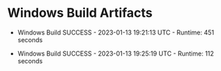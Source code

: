 # Windows Build Artifacts

* Windows Build SUCCESS - 2023-01-13 19:21:13 UTC - Runtime: 451 seconds

* Windows Build SUCCESS - 2023-01-13 19:25:19 UTC - Runtime: 112 seconds
